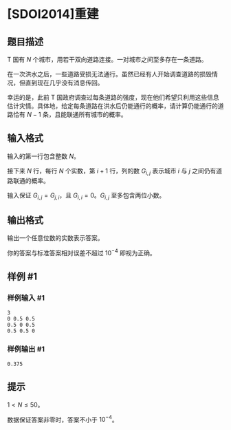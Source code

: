 # [SDOI2014]重建

## 题目描述

T 国有 $N$ 个城市，用若干双向道路连接。一对城市之间至多存在一条道路。    

在一次洪水之后，一些道路受损无法通行。虽然已经有人开始调查道路的损毁情况，但直到现在几乎没有消息传回。    

幸运的是，此前 T 国政府调查过每条道路的强度，现在他们希望只利用这些信息估计灾情。具体地，给定每条道路在洪水后仍能通行的概率，请计算仍能通行的道路恰有 $N-1$ 条，且能联通所有城市的概率。


## 输入格式

输入的第一行包含整数 $N$。  

接下来 $N$ 行，每行 $N$ 个实数，第 $i+1$ 行，列的数 $G_{i,j}$ 表示城市 $i$ 与 $j$ 之间仍有道路联通的概率。    

输入保证 $G_{i,j}=G_{j,i}$，且 $G_{i,i}=0$。$G_{i, j}$ 至多包含两位小数。


## 输出格式

输出一个任意位数的实数表示答案。    

你的答案与标准答案相对误差不超过 $10^{-4}$ 即视为正确。


## 样例 #1

### 样例输入 #1
```
3
0 0.5 0.5
0.5 0 0.5
0.5 0.5 0
```

### 样例输出 #1

```
0.375
```

## 提示

$1<N\leq 50$。

数据保证答案非零时，答案不小于 $10^{-4}$。

